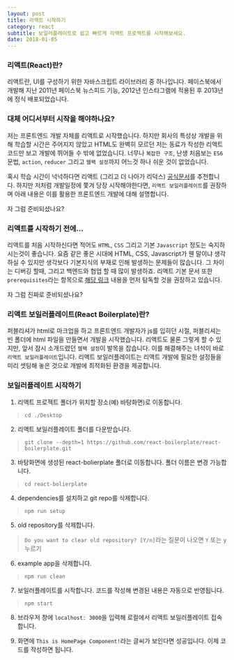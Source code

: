```yaml
---
layout: post
title: 리액트 시작하기
category: react
subtitle: 보일러플레이트로 쉽고 빠르게 리액트 프로젝트를 시작해보세요.
date: 2018-01-05
---
```


### 리액트(React)란?
리액트란, UI를 구성하기 위한 자바스크립트 라이브러리 중 하나입니다. 페이스북에서 개발해 지난 2011년 페이스북 뉴스피드 기능, 2012년 인스타그램에 적용된 후 2013년에 정식 배포되었습니다.

### 대체 어디서부터 시작을 해야하나요?
저는 프론트엔드 개발 자체를 리액트로 시작했습니다. 하지만 회사의 특성상 개발을 위해 학습할 시간은 주어지지 않았고 HTML도 완벽히 모르던 저는 동료가 작성한 리액트 코드만 보고 개발에 뛰어들 수 밖에 없었습니다. 너무나 ```복잡한 구조```, 난생 처음보는 ```ES6```문법, ```action```, ```reducer``` 그리고 ```웹팩 설정```까지 어느것 하나 쉬운 것이 없었습니다. 

혹시 학습 시간이 넉넉하다면 리액트 (그리고 더 나아가 리덕스) <a href="https://reactjs.org/tutorial/tutorial.html" target="_blank">공식문서</a>를 추천합니다. 하지만 저처럼 개발일정에 쫓겨 당장 시작해야한다면, ```리액트 보일러플레이트```를 권장하며 아래 내용은 이를 활용한 프론트엔드 개발에 대해 설명합니다.

자 그럼 준비되셨나요?

### 리액트를 시작하기 전에...
리액트를 처음 시작하신다면 적어도 ```HTML```, ```CSS``` 그리고 기본 ```Javascript``` 정도는 숙지하시는것이 좋습니다. 요즘 같은 좋은 시대에 HTML, CSS, Javascript가 웬 말이냐 생각하실 수 있지만 생각보다 기본지식의 부재로 인해 발생하는 문제들이 많습니다. 그 차이는 디버깅 할때, 그리고 백엔드와 협업 할 때 많이 발생하죠. 리액트 기본 문서 또한 ```prerequisites```라는 항목으로 <a href="https://developer.mozilla.org/en-US/docs/Web/JavaScript/A_re-introduction_to_JavaScript" target="_blank">해당 링크</a> 내용을 먼저 탐독할 것을 권장하고 있습니다. 

자 그럼 진짜로 준비되셨나요?

### 리액트 보일러플레이트(React Boilerplate)란?
퍼블리셔가 html로 마크업을 하고 프론트엔드 개발자가 js를 입히던 시절, 퍼블리셔는 빈 폴더에 html 파일을 만들면서 개발을 시작했습니다. 리액트도 물론 그렇게 할 수 있지만, 앞서 잠시 소개드렸던 ```웹팩 설정```이 발목을 잡습니다. 이를 해결해주는 녀석이 바로 ```리액트 보일러플레이트```입니다. 리액트 보일러플레이트는 리액트 개발에 필요한 설정들을 미리 셋팅해 놓은 것으로 개발에 최적화된 환경을 제공합니다.

### 보일러플레이트 시작하기
1. 리액트 프로젝트 폴더가 위치할 장소(예) 바탕화면)로 이동합니다.
> ```cd ./Desktop```

2. 리액트 보일러플레이트 폴더를 다운받습니다.
> ```git clone --depth=1 https://github.com/react-boilerplate/react-boilerplate.git```

3. 바탕화면에 생성된 react-bolierplate 폴더로 이동합니다. 폴더 이름은 변경 가능합니다.
> ```cd react-bolierplate ```

4. dependencies를 설치하고 git repo를 삭제합니다.
> ```npm run setup```

5. old repository를 삭제합니다.
> ```Do you want to clear old repository? [Y/n]```라는 질문이 나오면 ```Y``` 또는 ```y``` 누르기

6. example app을 삭제합니다.
> ```npm run clean```

7. 보일러플레이트를 시작합니다. 코드를 작성해 변경된 내용은 자동으로 반영됩니다.
> ```npm start```

8. 브라우저 창에 ```localhost: 3000```을 입력해 로컬에서 리액트 보일러플레이트 접속합니다.

9. 화면에 ```This is HomePage Component!```라는 글씨가 보인다면 성공입니다. 이제 코드를 작성하면 됩니다.













